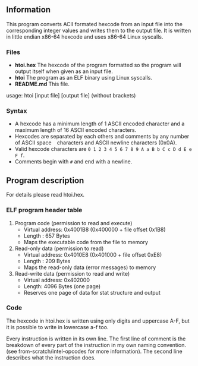 ## Information

This program converts ACII formated hexcode from an input file into the
corresponding integer values and writes them to the output file.
It is written in little endian x86-64 hexcode and uses x86-64 Linux syscalls.

### Files

* **htoi.hex**   The hexcode of the program formatted so the program will
                 output itself when given as an input file.
* **htoi**       The program as an ELF binary using Linux syscalls.
* **README.md**  This file.

usage: htoi [input file] [output file] (without brackets)

### Syntax
* A hexcode has a minimum length of 1 ASCII encoded character and a maximum
  length of 16 ASCII encoded characters.
* Hexcodes are separated by each others and comments by any number of ASCII
  space ` ` characters and ASCII newline characters (0x0A).
* Valid hexcode characters are `0 1 2 3 4 5 6 7 8 9 A a B b C c D d E e F f`.
* Comments begin with `#` and end with a newline.

## Program description

For details please read htoi.hex. 

### ELF program header table

1. Program code (permission to read and execute)
   * Virtual address: 0x4001B8 (0x400000 + file offset 0x1B8)
   * Length : 657 Bytes
   * Maps the executable code from the file to memory
2. Read-only data (permission to read)
   * Virtual address: 0x4010E8 (0x401000 + file offset 0xE8)
   * Length : 209 Bytes
   * Maps the read-only data (error messages) to memory
3. Read-write data (permission to read and write)
   * Virtual address: 0x402000
   * Length: 4096 Bytes (one page)
   * Reserves one page of data for stat structure and output

### Code

The hexcode in htoi.hex is written using only digits and uppercase A-F, but it
is possible to write in lowercase a-f too.

Every instruction is written in its own line. The first line of comment is the
breakdown of every part of the instruction in my own naming convention. (see
from-scratch/intel-opcodes for more information). The second line describes what
the instruction does.
